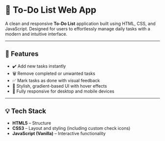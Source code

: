 # 📝 To-Do List Web App

A clean and responsive **To-Do List** application built using HTML, CSS, and JavaScript. Designed for users to effortlessly manage daily tasks with a modern and intuitive interface.

---

## 🔧 Features

- ✔️ Add new tasks instantly  
- 🗑️ Remove completed or unwanted tasks  
- ✅ Mark tasks as done with visual feedback  
- 🎨 Stylish, gradient-based UI with hover effects  
- 📱 Fully responsive for desktop and mobile devices

---

## 💡 Tech Stack

- **HTML5** – Structure  
- **CSS3** – Layout and styling (including custom check icons)  
- **JavaScript (Vanilla)** – Interactive functionality  
